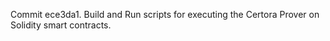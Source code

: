 Commit ece3da1.                    Build and Run scripts for executing the Certora Prover on Solidity smart contracts.